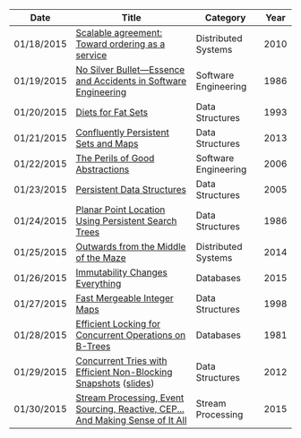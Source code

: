 | Date       | Title         | Category  | Year  |
| ---------- |---------------| ----------|-------|
| 01/18/2015 | [Scalable agreement: Toward ordering as a service](https://www.usenix.org/legacy/event/hotdep10/tech/full_papers/Kapritsos.pdf) | Distributed Systems | 2010
| 01/19/2015 | [No Silver Bullet—Essence and Accidents in Software Engineering](http://worrydream.com/refs/Brooks-NoSilverBullet.pdf) | Software Engineering | 1986
| 01/20/2015 | [Diets for Fat Sets](http://web.engr.oregonstate.edu/~erwig/papers/Diet_JFP98.pdf) | Data Structures | 1993
| 01/21/2015 | [Confluently Persistent Sets and Maps](http://arxiv.org/pdf/1301.3388v1.pdf) | Data Structures | 2013
| 01/22/2015 | [The Perils of Good Abstractions](http://www.addsimplicity.com/adding_simplicity_an_engi/2006/12/the_perils_of_g.html) | Software Engineering | 2006
| 01/23/2015 | [Persistent Data Structures](http://ocw.mit.edu/courses/electrical-engineering-and-computer-science/6-854j-advanced-algorithms-fall-2005/lecture-notes/persistent.pdf) | Data Structures | 2005
| 01/24/2015 | [Planar Point Location Using Persistent Search Trees](http://www.link.cs.cmu.edu/15859-f07/papers/point-location.pdf) | Data Structures | 1986
| 01/25/2015 | [Outwards from the Middle of the Maze](http://youtu.be/ggCffvKEJmQ) | Distributed Systems | 2014
| 01/26/2015 | [Immutability Changes Everything](http://www.cidrdb.org/cidr2015/Papers/CIDR15_Paper16.pdf) | Databases | 2015
| 01/27/2015 | [Fast Mergeable Integer Maps](http://ittc.ku.edu/~andygill/papers/IntMap98.pdf) | Data Structures | 1998
| 01/28/2015 | [Efficient Locking for Concurrent Operations on B-Trees](http://www.csd.uoc.gr/~hy460/pdf/p650-lehman.pdf) | Databases | 1981
| 01/29/2015 | [Concurrent Tries with Efficient Non-Blocking Snapshots](https://axel22.github.io/resources/docs/ctries-snapshot.pdf) ([slides](https://axel22.github.io/resources/docs/ctries-snapshots.pptx)) | Data Structures | 2012
| 01/30/2015 | [Stream Processing, Event Sourcing, Reactive, CEP... And Making Sense of It All](http://blog.confluent.io/2015/01/29/making-sense-of-stream-processing/) | Stream Processing | 2015
